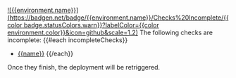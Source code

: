 [![{{environment.name}}](https://badgen.net/badge/{{environment.name}}/Checks%20Incomplete/{{color badge.statusColors.warn}}?labelColor={{color environment.color}}&icon=github&scale=1.2)]({{prdeployPortalUrl}}/{{owner}}/{{repo}}?environment={{environment.name}} 'Open the queue')
The following checks are incomplete:
{{#each incompleteChecks}}

- [{{name}}]({{html_url}})
{{/each}}

Once they finish, the deployment will be retriggered.
